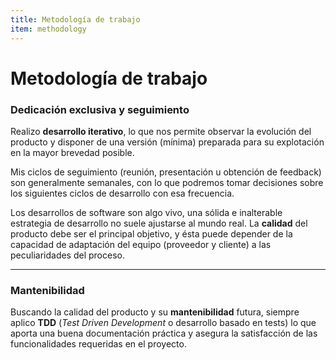 ```yaml
---
title: Metodología de trabajo
item: methodology
---
```


# Metodología de trabajo

### Dedicación exclusiva y seguimiento

Realizo **desarrollo iterativo**, lo que nos permite observar la
evolución del producto y disponer de una versión (mínima) preparada para su
explotación en la mayor brevedad posible.

Mis ciclos de seguimiento (reunión, presentación u obtención de
feedback) son generalmente semanales, con lo que podremos tomar decisiones
sobre los siguientes ciclos de desarrollo con esa frecuencia.

Los desarrollos de software son algo vivo, una sólida e inalterable
estrategia de desarrollo no suele ajustarse al mundo real. La **calidad**
del producto debe ser el principal objetivo, y ésta puede depender
de la capacidad de adaptación del equipo (proveedor y cliente) a las
peculiaridades del proceso.

* * *

### Mantenibilidad

Buscando la calidad del producto y su **mantenibilidad** futura, siempre
aplico **TDD** (*Test Driven Development* o desarrollo basado en tests) lo
que aporta una buena documentación práctica y asegura la satisfacción de las
funcionalidades requeridas en el proyecto.

